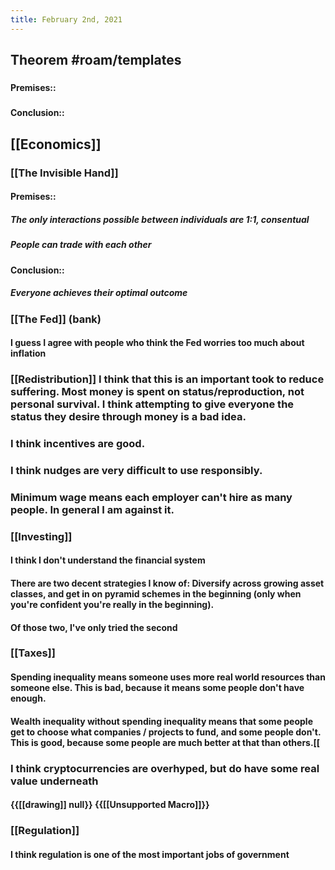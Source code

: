 ```yaml
---
title: February 2nd, 2021
---
```


## Theorem #roam/templates
### 
#### Premises::
##### 

#### Conclusion::
##### 

## [[Economics]]
### [[The Invisible Hand]]
#### Premises::
##### The only interactions possible between individuals are 1:1, consentual

##### People can trade with each other

#### Conclusion::
##### Everyone achieves their optimal outcome

### [[The Fed]] (bank)
#### I guess I agree with people who think the Fed worries too much about inflation

### [[Redistribution]] I think that this is an important took to reduce suffering. Most money is spent on status/reproduction, not personal survival. I think attempting to give everyone the status they desire through money is a bad idea.

### I think incentives are good.

### I think nudges are very difficult to use responsibly.

### Minimum wage means each employer can't hire as many people. In general I am against it.

### [[Investing]]
#### I think I don't understand the financial system

#### There are two decent strategies I know of: Diversify across growing asset classes, and get in on pyramid schemes in the beginning (only when you're confident you're really in the beginning).

#### Of those two, I've only tried the second

### [[Taxes]]
#### **Spending inequality** means someone uses more real world resources than someone else. This is bad, because it means some people don't have enough. 

#### __Wealth inequality without spending inequality__ means that some people get to choose what companies / projects to fund, and some people don't. This is good, because some people are much better at that than others.[[
### I think cryptocurrencies are overhyped, but do have some real value underneath
#### {{[[drawing]] null}} {{[[Unsupported Macro]]}}
### [[Regulation]]
#### I think regulation is one of the most important jobs of government
